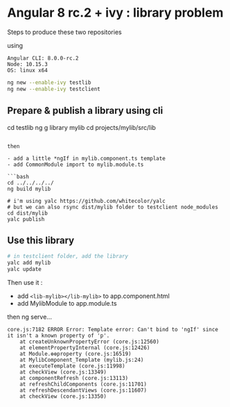 # Angular 8 rc.2 + ivy : library problem


Steps to produce these two repositories

using 

    Angular CLI: 8.0.0-rc.2
    Node: 10.15.3
    OS: linux x64

```bash
ng new --enable-ivy testlib
ng new --enable-ivy testclient
```



## Prepare & publish a library using cli
cd testlib
ng g library mylib
cd projects/mylib/src/lib
```

then

- add a little *ngIf in mylib.component.ts template
- add CommonModule import to mylib.module.ts

```bash
cd ../../../../
ng build mylib

# i'm using yalc https://github.com/whitecolor/yalc
# but we can also rsync dist/mylib folder to testclient node_modules 
cd dist/mylib
yalc publish 
```


## Use this library

```bash
# in testclient folder, add the library
yalc add mylib
yalc update
```

Then use it : 

- add `<lib-mylib></lib-mylib>` to app.component.html 
- add MylibModule to app.module.ts


then ng serve...

```
core.js:7182 ERROR Error: Template error: Can't bind to 'ngIf' since it isn't a known property of 'p'.
    at createUnknownPropertyError (core.js:12560)
    at elementPropertyInternal (core.js:12426)
    at Module.ɵɵproperty (core.js:16519)
    at MylibComponent_Template (mylib.js:24)
    at executeTemplate (core.js:11998)
    at checkView (core.js:13349)
    at componentRefresh (core.js:13113)
    at refreshChildComponents (core.js:11701)
    at refreshDescendantViews (core.js:11607)
    at checkView (core.js:13350)
```
